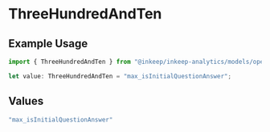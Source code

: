 # ThreeHundredAndTen

## Example Usage

```typescript
import { ThreeHundredAndTen } from "@inkeep/inkeep-analytics/models/operations";

let value: ThreeHundredAndTen = "max_isInitialQuestionAnswer";
```

## Values

```typescript
"max_isInitialQuestionAnswer"
```